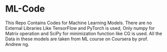 # ML-Code
This Repo Contains Codes for Machine Learning Models.
There are no External Libraries Like TensorFlow and PyTorch is used, Only numpy for Matrix operation and SciPy for minimization function like CG is used.
All the Data in these models are taken from ML course on Coursera by prof. Andrew ng.

